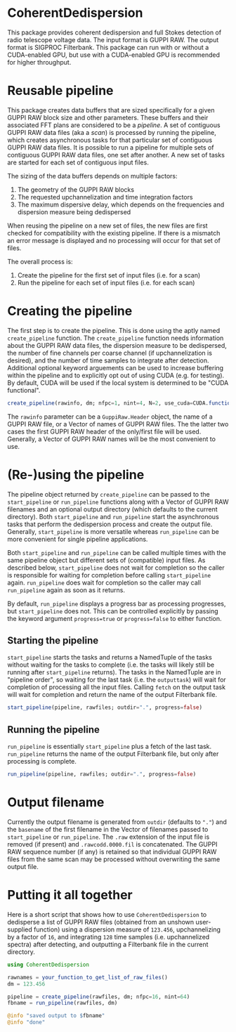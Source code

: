# CoherentDedispersion

This package provides coherent dedispersion and full Stokes detection of radio
telescope voltage data.  The input format is GUPPI RAW.  The output format is
SIGPROC Filterbank.  This package can run with or without a CUDA-enabled GPU,
but use with a CUDA-enabled GPU is recommended for higher throughput.

# Reusable pipeline

This package creates data buffers that are sized specifically for a given GUPPI
RAW block size and other parameters.  These buffers and their associated FFT
plans are considered to be a *pipeline*.  A set of contiguous GUPPI RAW data
files (aka a *scan*) is processed by running the pipeline, which creates
asynchronous tasks for that particular set of contiguous GUPPI RAW data files.
It is possible to run a pipeline for multiple sets of contiguous GUPPI RAW data
files, one set after another.  A new set of tasks are started for each set of
contiguous input files.

The sizing of the data buffers depends on multiple factors:

1. The geometry of the GUPPI RAW blocks
2. The requested upchannelization and time integration factors
3. The maximum dispersive delay, which depends on the frequencies and dispersion
   measure being dedispersed

When reusing the pipeline on a new set of files, the new files are first checked
for compatibility with the existing pipeline.  If there is a mismatch an error
message is displayed and no processing will occur for that set of files.

The overall process is:

1. Create the pipeline for the first set of input files (i.e. for a scan)
2. Run the pipeline for each set of input files (i.e. for each scan)

# Creating the pipeline

The first step is to create the pipeline.  This is done using the aptly named
`create_pipeline` function.  The `create_pipeline` function needs information
about the GUPPI RAW data files, the dispersion measure to be dedispersed, the
number of fine channels per coarse channel (if upchannelization is desired), and
the number of time samples to integrate after detection.  Additional optional
keyword arguements can be used to increase buffering within the pipeline and to
explicitly opt out of using CUDA (e.g. for testing).  By default, CUDA will be
used if the local system is determined to be "CUDA functional".

```julia
create_pipeline(rawinfo, dm; nfpc=1, nint=4, N=2, use_cuda=CUDA.functional())
```

The `rawinfo` parameter can be a `GuppiRaw.Header` object, the name of a GUPPI
RAW file, or a Vector of names of GUPPI RAW files.  The the latter two cases the
first GUPPI RAW header of the only/first file will be used.  Generally, a Vector
of GUPPI RAW names will be the most convenient to use.

# (Re-)using the pipeline

The pipeline object returned by `create_pipeline` can be passed to the
`start_pipeline` or `run_pipeline` functions along with a Vector of GUPPI RAW
filenames and an optional output directory (which defaults to the current
directory).  Both `start_pipeline` and `run_pipeline` start the asynchronous
tasks that perform the dedispersion process and create the output file.
Generally, `start_pipeline` is more versatile whereas `run_pipeline` can be more
convenient for single pipeline applications.

Both `start_pipeline` and `run_pipeline` can be called multiple times with the
same pipeline object but different sets of (compatible) input files.  As
described below, `start_pipeline` does not wait for completion so the caller is
responsible for waiting for completion before calling `start_pipeline` again.
`run_pipeline` does wait for completion so the caller may call `run_pipeline`
again as soon as it returns.

By default, `run_pipeline` displays a progress bar as processing progresses, but
`start_pipeline` does not.  This can be controlled explicitly by passing the
keyword argument `progress=true` or `progress=false` to either function.

## Starting the pipeline

`start_pipeline` starts the tasks and returns a NamedTuple of the tasks without
waiting for the tasks to complete (i.e. the tasks will likely still be running
after `start_pipeline` returns).  The tasks in the NamedTuple are in "pipeline
order", so waiting for the last task (i.e. the `outputtask`) will wait for
completion of processing all the input files.  Calling `fetch` on the output
task will wait for completion and return the name of the output Filterbank file.

```julia
start_pipeline(pipeline, rawfiles; outdir=".", progress=false)
```

## Running the pipeline

`run_pipeline` is essentially `start_pipeline` plus a fetch of the last task.
`run_pipeline` returns the name of the output Filterbank file, but only after
processing is complete.

```julia
run_pipeline(pipeline, rawfiles; outdir=".", progress=false)
```

# Output filename

Currently the output filename is generated from `outdir` (defaults to `"."`) and
the `basename` of the first filename in the Vector of filenames passed to
`start_pipeline` or `run_pipeline`.  The `.raw` extension of the input file is
removed (if present) and `.rawcodd.0000.fil` is concatenated.  The GUPPI RAW
sequence number (if any) is retained so that individual GUPPI RAW files from the
same scan may be processed without overwriting the same output file.

# Putting it all together

Here is a short script that shows how to use `CoherentDedispersion` to
dedisperse a list of GUPPI RAW files (obtained from an unshown user-supplied
function) using a dispersion measure of `123.456`, upchannelizing by a factor of
`16`, and integrating `128` time samples (i.e. upchannelized spectra) after
detecting, and outputting a Filterbank file in the current directory.

```julia
using CoherentDedispersion

rawnames = your_function_to_get_list_of_raw_files()
dm = 123.456

pipeline = create_pipeline(rawfiles, dm; nfpc=16, nint=64)
fbname = run_pipeline(rawfiles, dm)

@info "saved output to $fbname"
@info "done"
```
